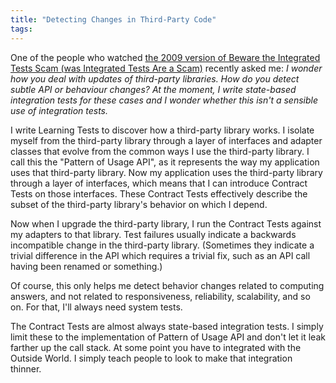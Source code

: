 ```yaml
---
title: "Detecting Changes in Third-Party Code"
tags:
---
```

One of the people who watched [the 2009 version of Beware the Integrated Tests Scam (was Integrated Tests Are a Scam)](https://www.infoq.com/presentations/integration-tests-scam) recently asked me: *I wonder how you deal with updates of third-party libraries. How do you detect subtle API or behaviour changes? At the moment, I write state-based integration tests for these cases and I wonder whether this isn't a sensible use of integration tests.*

I write Learning Tests to discover how a third-party library works. I isolate myself from the third-party library through a layer of interfaces and adapter classes that evolve from the common ways I use the third-party library. I call this the "Pattern of Usage API", as it represents the way my application uses that third-party library. Now my application uses the third-party library through a layer of interfaces, which means that I can introduce Contract Tests on those interfaces. These Contract Tests effectively describe the subset of the third-party library's behavior on which I depend.

Now when I upgrade the third-party library, I run the Contract Tests against my adapters to that library. Test failures usually indicate a backwards incompatible change in the third-party library. (Sometimes they indicate a trivial difference in the API which requires a trivial fix, such as an API call having been renamed or something.)

Of course, this only helps me detect behavior changes related to computing answers, and not related to responsiveness, reliability, scalability, and so on. For that, I'll always need system tests.

The Contract Tests are almost always state-based integration tests. I simply limit these to the implementation of Pattern of Usage API and don't let it leak farther up the call stack. At some point you have to integrated with the Outside World. I simply teach people to look to make that integration thinner.
